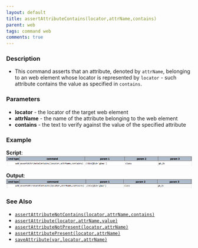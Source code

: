 ```yaml
---
layout: default
title: assertAttributeContains(locator,attrName,contains)
parent: web
tags: command web
comments: true
---
```


### Description

- This command asserts that an attribute, denoted by `attrName`, belonging to an web element whose locator is represented by `locator` \- such attribute contains the value as specified in `contains`. 

### Parameters

- **locator** - the locator of the target web element
- **attrName** - the name of the attribute belonging to the web element
- **contains** - the text to verify against the value of the specified attribute

### Example

**Script**:<br/>
![](image/assertAttributeContains_01.png)

**Output**:<br/>
![](image/assertAttributeContains_02.png)

### See Also

- [`assertAttributeNotContains(locator,attrName,contains)`](assertAttributeNotContains(locator,attrName,contains).html)
- [`assertAttribute(locator,attrName,value)`](assertAttribute(locator,attrName,value).html)
- [`assertAttributeNotPresent(locator,attrName)`](assertAttributeNotPresent(locator,attrName).html)
- [`assertAttributePresent(locator,attrName)`](assertAttributePresent(locator,attrName).html)
- [`saveAttribute(var,locator,attrName)`](saveAttribute(var,locator,attrName).html)